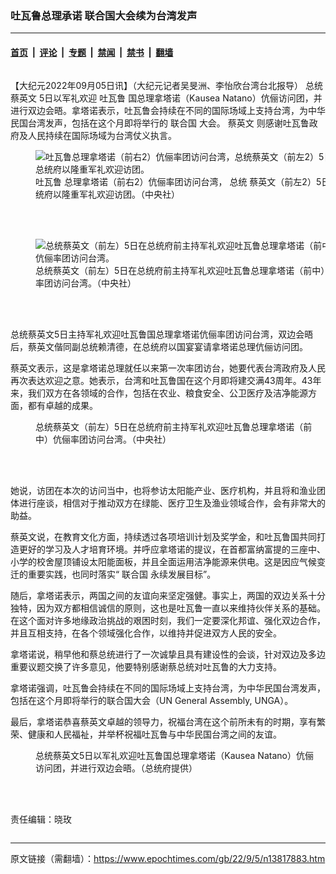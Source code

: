 ### 吐瓦鲁总理承诺 联合国大会续为台湾发声

---

#### [首页](../../../..?n13817883) &nbsp;|&nbsp; [评论](../../../../../epoch-comment?n13817883) &nbsp;|&nbsp; [专题](../../../../../epoch-special?n13817883) &nbsp;|&nbsp; [禁闻](../../../../../epoch-news?n13817883) &nbsp;|&nbsp; [禁书](../../../../../books?n13817883) &nbsp;|&nbsp; [翻墙](https://github.com/gfw-breaker/nogfw/blob/master/README.md?n13817883)


<div class="column" id="artbody" itemprop="articleBody">
 <!-- article content begin -->
 <p>
  【大纪元2022年09月05日讯】（大纪元记者吴旻洲、李怡欣台湾台北报导）
  <ok href="https://www.epochtimes.com/gb/tag/%E6%80%BB%E7%BB%9F.html">
   总统
  </ok>
  <ok href="https://www.epochtimes.com/gb/tag/%E8%94%A1%E8%8B%B1%E6%96%87.html">
   蔡英文
  </ok>
  5日以军礼欢迎
  <ok href="https://www.epochtimes.com/gb/tag/%E5%90%90%E7%93%A6%E9%B2%81.html">
   吐瓦鲁
  </ok>
  国总理拿塔诺（Kausea Natano）伉俪访问团，并进行双边会晤。拿塔诺表示，吐瓦鲁会持续在不同的国际场域上支持台湾，为中华民国台湾发声，包括在这个月即将举行的
  <ok href="https://www.epochtimes.com/gb/tag/%E8%81%94%E5%90%88%E5%9B%BD.html">
   联合国
  </ok>
  大会。
  <ok href="https://www.epochtimes.com/gb/tag/%E8%94%A1%E8%8B%B1%E6%96%87.html">
   蔡英文
  </ok>
  则感谢吐瓦鲁政府及人民持续在国际场域为台湾仗义执言。
 </p>
 <figure aria-describedby="caption-13817887" class="wp-caption aligncenter" id="13817887" style="width: 500px">
  <ok href=" https://i.epochtimes.com/assets/uploads/2022/09/id13817887-573677-450x298.jpg" rel="noreferrer noopener" target="_blank">
   <img alt="吐瓦鲁总理拿塔诺（前右2）伉俪率团访问台湾，总统蔡英文（前左2）5日在总统府以隆重军礼欢迎访团。" src="https://i.epochtimes.com/assets/uploads/2022/09/id13817887-573677-450x298.jpg"/>
  </ok>
  <br/><figcaption class="wp-caption-text" id="caption-13817887">
   <ok href="https://www.epochtimes.com/gb/tag/%E5%90%90%E7%93%A6%E9%B2%81.html">
    吐瓦鲁
   </ok>
   总理拿塔诺（前右2）伉俪率团访问台湾，
   <ok href="https://www.epochtimes.com/gb/tag/%E6%80%BB%E7%BB%9F.html">
    总统
   </ok>
   蔡英文（前左2）5日在总统府以隆重军礼欢迎访团。（中央社）
  </figcaption><br/>
 </figure><br/>
 <figure aria-describedby="caption-13817886" class="wp-caption aligncenter" id="13817886" style="width: 500px">
  <ok href=" https://i.epochtimes.com/assets/uploads/2022/09/id13817886-573676-450x313.jpg" rel="noreferrer noopener" target="_blank">
   <img alt="总统蔡英文（前左）5日在总统府前主持军礼欢迎吐瓦鲁总理拿塔诺（前中）伉俪率团访问台湾。" src="https://i.epochtimes.com/assets/uploads/2022/09/id13817886-573676-450x313.jpg"/>
  </ok>
  <br/><figcaption class="wp-caption-text" id="caption-13817886">
   总统蔡英文（前左）5日在总统府前主持军礼欢迎吐瓦鲁总理拿塔诺（前中）伉俪率团访问台湾。（中央社）
  </figcaption><br/>
 </figure><br/>
 <p>
  总统蔡英文5日主持军礼欢迎吐瓦鲁国总理拿塔诺伉俪率团访问台湾，双边会晤后，蔡英文偕同副总统赖清德，在总统府以国宴宴请拿塔诺总理伉俪访问团。
 </p>
 <p>
  蔡英文表示，这是拿塔诺总理就任以来第一次率团访台，她要代表台湾政府及人民再次表达欢迎之意。她表示，台湾和吐瓦鲁国在这个月即将建交满43周年。43年来，我们双方在各领域的合作，包括在农业、粮食安全、公卫医疗及洁净能源方面，都有卓越的成果。
 </p>
 <figure aria-describedby="caption-attachment-13817886" class="wp-caption aligncenter" id="attachment_13817886" style="width: 450px">
  <ok href="https://i.epochtimes.com/assets/uploads/2022/09/id13817886-573676.jpg" target="_blank">
   <img alt="" class="size-medium wp-image-13817886" src="https://i.epochtimes.com/assets/uploads/2022/09/id13817886-573676-450x313.jpg"/>
  </ok>
  <br/><figcaption class="wp-caption-text" id="caption-attachment-13817886">
   总统蔡英文（前左）5日在总统府前主持军礼欢迎吐瓦鲁总理拿塔诺（前中）伉俪率团访问台湾。（中央社）
  </figcaption><br/>
 </figure><br/>
 <p>
  她说，访团在本次的访问当中，也将参访太阳能产业、医疗机构，并且将和渔业团体进行座谈，相信对于推动双方在绿能、医疗卫生及渔业领域合作，会有非常大的助益。
 </p>
 <p>
  蔡英文说，在教育文化方面，持续透过各项培训计划及奖学金，和吐瓦鲁国共同打造更好的学习及人才培育环境。并呼应拿塔诺的提议，在首都富纳富提的三座中、小学的校舍屋顶铺设太阳能面板，并且全面运用洁净能源来供电。这是因应气候变迁的重要实践，也同时落实“
  <ok href="https://www.epochtimes.com/gb/tag/%E8%81%94%E5%90%88%E5%9B%BD.html">
   联合国
  </ok>
  永续发展目标”。
 </p>
 <p>
  随后，拿塔诺表示，两国之间的友谊向来坚定强健。事实上，两国的双边关系十分独特，因为双方都相信诚信的原则，这也是吐瓦鲁一直以来维持伙伴关系的基础。在这个面对许多地缘政治挑战的艰困时刻，我们一定要深化邦谊、强化双边合作，并且互相支持，在各个领域强化合作，以维持并促进双方人民的安全。
 </p>
 <p>
  拿塔诺说，稍早他和蔡总统进行了一次诚挚且具有建设性的会谈，针对双边及多边重要议题交换了许多意见，他要特别感谢蔡总统对吐瓦鲁的大力支持。
 </p>
 <p>
  拿塔诺强调，吐瓦鲁会持续在不同的国际场域上支持台湾，为中华民国台湾发声，包括在这个月即将举行的联合国大会（UN General Assembly, UNGA）。
 </p>
 <p>
  最后，拿塔诺恭喜蔡英文卓越的领导力，祝福台湾在这个前所未有的时期，享有繁荣、健康和人民福祉，并举杯祝福吐瓦鲁与中华民国台湾之间的友谊。
 </p>
 <figure aria-describedby="caption-attachment-13817885" class="wp-caption aligncenter" id="attachment_13817885" style="width: 450px">
  <ok href="https://i.epochtimes.com/assets/uploads/2022/09/id13817885-573626.jpg" target="_blank">
   <img alt="" class="size-medium wp-image-13817885" src="https://i.epochtimes.com/assets/uploads/2022/09/id13817885-573626-450x300.jpg"/>
  </ok>
  <br/><figcaption class="wp-caption-text" id="caption-attachment-13817885">
   总统蔡英文5日以军礼欢迎吐瓦鲁国总理拿塔诺（Kausea Natano）伉俪访问团，并进行双边会晤。（总统府提供）
  </figcaption><br/>
 </figure><br/>
 <p>
  责任编辑：晓玫
 </p>
 <!-- article content end -->
</div>


---

原文链接（需翻墙）：https://www.epochtimes.com/gb/22/9/5/n13817883.htm
